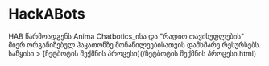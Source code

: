 # HackABots
HAB წარმოადგენს Anima Chatbotics_ისა და "რადიო თავისუფლების" მიერ ორგანიზებულ ჰაკათონზე მონაწილეებისათვის დამხმარე რესურსებს. 
საწყისი > [ჩეტბოტის შექმნის პროცესი](/ჩეტბოტის შექმნის პროცესი.html)
